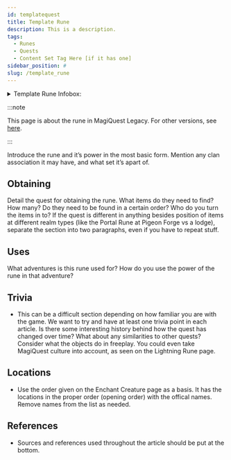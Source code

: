 ```yaml
---
id: templatequest
title: Template Rune
description: This is a description.
tags:
  - Runes
  - Quests
  - Content Set Tag Here [if it has one]
sidebar_position: #
slug: /template_rune
---
```


<details>
  <summary>Template Rune Infobox:</summary>
  | Template Rune |
  | --- |
  | <img src="" alt="Template Rune" width="192" hight="175" title="Template Rune"></img> |

  | General Information |  |
  | --- | --- |
  | Content Set | Wiki Template Pages |
  | Quest Giver | Character |
  | Reward Giver | Character |
  | Prerequisites | - [Basic Markdown Knowledge](https://commonmark.org/help/) <br></br> - [Some Docusaurus Knowledge](https://docusaurus.io/docs) |

  | Rewards |  |
  | --- | --- |
  | ***Gold*** | ***XP*** |
  | 0 <img src="\img\Gold.webp" alt="Gold Icon" width="24" hight="24" title="Gold Icon"></img> | 0 <img src="\img\XP.webp" alt="XP Icon" width="24" hight="25" title="XP Icon"></img> |

  | In Other Versions |  |
  | --- | --- |
  | [MagiQuest Chronicles](https://magiquest.wiki) | [MagiQuest Plus](https://magiquest.wiki) |
</details>

:::note

This page is about the rune in MagiQuest Legacy. For other versions, see [here](https://magiquest.wiki).

:::

Introduce the rune and it’s power in the most basic form. Mention any clan association it may have, and what set it’s apart of.

## Obtaining

Detail the quest for obtaining the rune. What items do they need to find? How many? Do they need to be found in a certain order? Who do you turn the items in to? If the quest is different in anything besides position of items at different realm types (like the Portal Rune at Pigeon Forge vs a lodge), separate the section into two paragraphs, even if you have to repeat stuff.

## Uses

What adventures is this rune used for? How do you use the power of the rune in that adventure?

## Trivia

 - This can be a difficult section depending on how familiar you are with the game. We want to try and have at least one trivia point in each article. Is there some interesting history behind how the quest has changed over time? What about any similarities to other quests? Consider what the objects do in freeplay. You could even take MagiQuest culture into account, as seen on the Lightning Rune page.

## Locations

 - Use the order given on the Enchant Creature page as a basis. It has the locations in the proper order (opening order) with the offical names. Remove names from the list as needed.

## References

 - Sources and references used throughout the article should be put at the bottom.